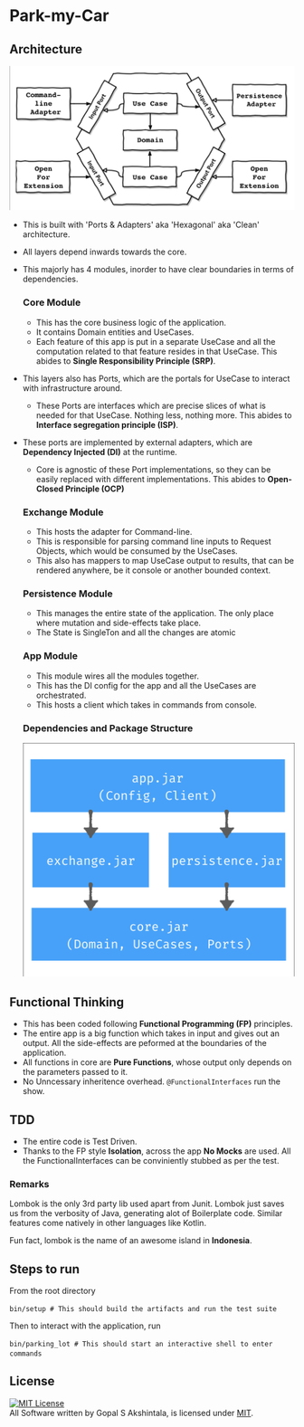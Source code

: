 # Park-my-Car

## Architecture

![Architecture](docs/architecture.png)
- This is built with 'Ports & Adapters' aka 'Hexagonal' aka 'Clean' architecture.

- All layers depend inwards towards the core.

- This majorly has 4 modules, inorder to have clear boundaries in terms of dependencies.

  ### Core Module

  - This has the core business logic of the application.
  - It contains Domain entities and UseCases.
  - Each feature of this app is put in a separate UseCase and all the computation related to that feature resides in that UseCase. This abides to **Single Responsibility Principle (SRP)**.
- This layers also has Ports, which are the portals for UseCase to interact with infrastructure around.
  - These Ports are interfaces which are precise slices of what is needed for that UseCase. Nothing less, nothing more. This abides to **Interface segregation principle (ISP)**.
- These ports are implemented by external adapters, which are **Dependency Injected (DI)** at the runtime.
  - Core is agnostic of these Port implementations, so they can be easily replaced with different implementations. This abides to **Open-Closed Principle (OCP)**
  
  ### Exchange Module
  
  - This hosts the adapter for Command-line.
  - This is responsible for parsing command line inputs to Request Objects, which would be consumed by the UseCases.
  - This also has mappers to map UseCase output to results, that can be rendered anywhere, be it console or another bounded context.
  
  ### Persistence Module
  
  - This manages the entire state of the application. The only place where mutation and side-effects take place.
  - The State is SingleTon and all the changes are atomic
  
  ### App Module
  
  - This module wires all the modules together.
  - This has the DI config for the app and all the UseCases are orchestrated.
  - This hosts a client which takes in commands from console.
  
  ### Dependencies and Package Structure
  
  ![Dependencies](docs/dependencies.png)

## Functional Thinking

- This has been coded following **Functional Programming (FP)** principles.
- The entire app is a big function which takes in input and gives out an output. All the side-effects are peformed at the boundaries of the application.
- All functions in core are **Pure Functions**, whose output only depends on the parameters passed to it.
- No Unncessary inheritence overhead. `@FunctionalInterfaces` run the show.

## TDD

- The entire code is Test Driven.
- Thanks to the FP style **Isolation**, across the app **No Mocks** are used. All the FunctionalInterfaces can be conviniently stubbed as per the test.

### Remarks

Lombok is the only 3rd party lib used apart from Junit. Lombok just saves us from the verbosity of Java, generating alot of Boilerplate code. Similar features come natively in other languages like Kotlin.

Fun fact, lombok is the name of an awesome island in **Indonesia**.

## Steps to run

From the root directory

`bin/setup # This should build the artifacts and run the test suite`

Then to interact with the application, run

`bin/parking_lot # This should start an interactive shell to enter commands `

## License

<a rel="license" href="https://opensource.org/licenses/MIT">
<img alt="MIT License" 
style="border-width:0" src="https://upload.wikimedia.org/wikipedia/commons/thumb/0/0c/MIT_logo.svg/800px-MIT_logo.svg.png" width="88" height="31"/></a>
<br/>
All Software written by Gopal S Akshintala, is licensed under <a rel="license" href="https://opensource.org/licenses/MIT">MIT</a>.